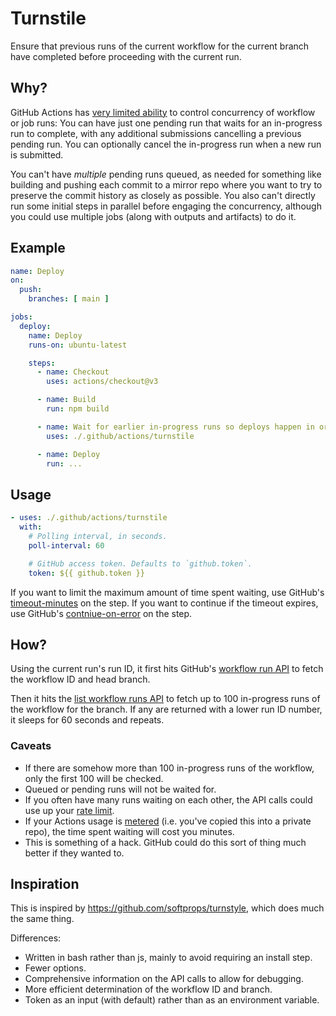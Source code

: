 # Turnstile

Ensure that previous runs of the current workflow for the current branch have completed before proceeding with the current run.

## Why?

GitHub Actions has [very limited ability](https://docs.github.com/en/actions/using-workflows/workflow-syntax-for-github-actions#concurrency) to control concurrency of workflow or job runs:
You can have just one pending run that waits for an in-progress run to complete, with any additional submissions cancelling a previous pending run.
You can optionally cancel the in-progress run when a new run is submitted.

You can't have _multiple_ pending runs queued, as needed for something like building and pushing each commit to a mirror repo where you want to try to preserve the commit history as closely as possible.
You also can't directly run some initial steps in parallel before engaging the concurrency, although you could use multiple jobs (along with outputs and artifacts) to do it.

## Example

```yaml
name: Deploy
on:
  push:
    branches: [ main ]

jobs:
  deploy:
    name: Deploy
    runs-on: ubuntu-latest

    steps:
      - name: Checkout
        uses: actions/checkout@v3

      - name: Build
        run: npm build

      - name: Wait for earlier in-progress runs so deploys happen in order
        uses: ./.github/actions/turnstile

      - name: Deploy
        run: ...
```

## Usage

```yaml
- uses: ./.github/actions/turnstile
  with:
    # Polling interval, in seconds.
    poll-interval: 60

    # GitHub access token. Defaults to `github.token`.
    token: ${{ github.token }}
```

If you want to limit the maximum amount of time spent waiting, use GitHub's [timeout-minutes](https://docs.github.com/en/actions/using-workflows/workflow-syntax-for-github-actions#jobsjob_idstepstimeout-minutes) on the step. If you want to continue if the timeout expires, use GitHub's [contniue-on-error](https://docs.github.com/en/actions/using-workflows/workflow-syntax-for-github-actions#jobsjob_idstepscontinue-on-error) on the step.

## How?

Using the current run's run ID, it first hits GitHub's [workflow run API](https://docs.github.com/en/rest/actions/workflow-runs#get-a-workflow-run) to fetch the workflow ID and head branch.

Then it hits the [list workflow runs API](https://docs.github.com/en/rest/actions/workflow-runs#list-workflow-runs) to fetch up to 100 in-progress runs of the workflow for the branch. If any are returned with a lower run ID number, it sleeps for 60 seconds and repeats.

### Caveats

- If there are somehow more than 100 in-progress runs of the workflow, only the first 100 will be checked.
- Queued or pending runs will not be waited for.
- If you often have many runs waiting on each other, the API calls could use up your [rate limit](https://docs.github.com/en/rest/overview/resources-in-the-rest-api#rate-limiting).
- If your Actions usage is [metered](https://github.com/features/actions#pricing-details) (i.e. you've copied this into a private repo), the time spent waiting will cost you minutes.
- This is something of a hack. GitHub could do this sort of thing much better if they wanted to.

## Inspiration

This is inspired by https://github.com/softprops/turnstyle, which does much the same thing.

Differences:

- Written in bash rather than js, mainly to avoid requiring an install step.
- Fewer options.
- Comprehensive information on the API calls to allow for debugging.
- More efficient determination of the workflow ID and branch.
- Token as an input (with default) rather than as an environment variable.
